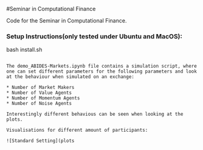 #Seminar in Computational Finance

Code for the Seminar in Computational Finance.

### Setup Instructions(only tested under Ubuntu and MacOS):


bash install.sh
```

The demo_ABIDES-Markets.ipynb file contains a simulation script, where one can set different parameters for the following parameters and look at the behaviour when simulated on an exchange:

* Number of Market Makers
* Number of Value Agents
* Number of Momentum Agents
* Number of Noise Agents

Interestingly different behavious can be seen when looking at the plots.

Visualisations for different amount of participants:

![Standard Setting](plots
